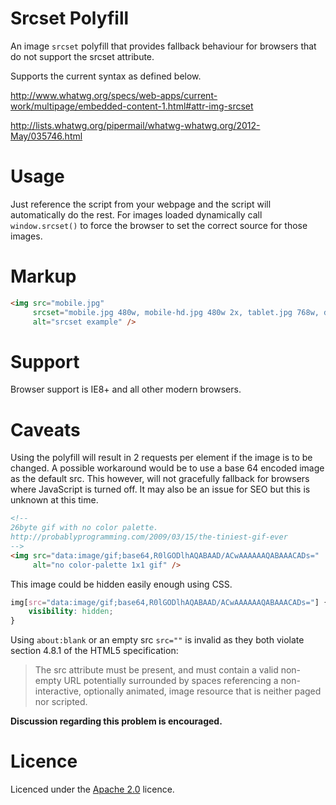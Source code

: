 Srcset Polyfill
===============

An image `srcset` polyfill that provides fallback behaviour for browsers that do not support the srcset attribute.

Supports the current syntax as defined below.   

http://www.whatwg.org/specs/web-apps/current-work/multipage/embedded-content-1.html#attr-img-srcset

http://lists.whatwg.org/pipermail/whatwg-whatwg.org/2012-May/035746.html

Usage
=====

Just reference the script from your webpage and the script will automatically do the rest.
For images loaded dynamically call `window.srcset()` to force the browser to set the correct source for those images. 

Markup
======

``` html
<img src="mobile.jpg" 
     srcset="mobile.jpg 480w, mobile-hd.jpg 480w 2x, tablet.jpg 768w, desktop.jpg 979w" 
     alt="srcset example" />
```

Support
==========
Browser support is IE8+ and all other modern browsers.

Caveats
==========
Using the polyfill will result in 2 requests per element if the image is to be changed. A possible workaround would be to use a base 64 encoded image as the default src. This however, will not gracefully fallback for browsers where JavaScript is turned off. It may also be an issue for SEO but this is unknown at this time.

``` html
<!--
26byte gif with no color palette.
http://probablyprogramming.com/2009/03/15/the-tiniest-gif-ever
-->
<img src="data:image/gif;base64,R0lGODlhAQABAAD/ACwAAAAAAQABAAACADs="
     alt="no color-palette 1x1 gif" />
```

This image could be hidden easily enough using CSS.

``` css
img[src="data:image/gif;base64,R0lGODlhAQABAAD/ACwAAAAAAQABAAACADs="] {
    visibility: hidden;
}
```

Using `about:blank` or an empty src `src=""` is invalid as they both violate section 4.8.1 of the HTML5 specification:

> The src attribute must be present, and must contain a valid non-empty URL potentially surrounded by spaces referencing a non-interactive, optionally animated, image resource that is neither paged nor scripted.


**Discussion regarding this problem is encouraged.**

Licence
==========
Licenced under the [Apache 2.0](http://www.apache.org/licenses/LICENSE-2.0.html) licence.
